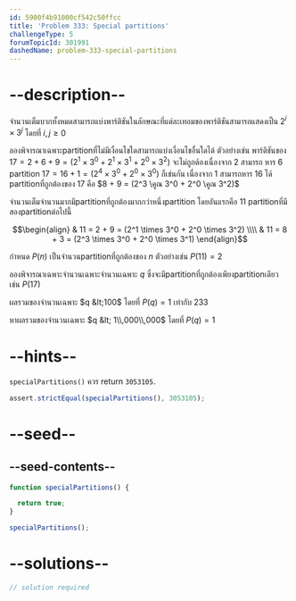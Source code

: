 ```yaml
---
id: 5900f4b91000cf542c50ffcc
title: 'Problem 333: Special partitions'
challengeType: 5
forumTopicId: 301991
dashedName: problem-333-special-partitions
---
```


# --description--

จำนวนเต็มบวกทั้งหมดสามารถแบ่งพาร์ติชันในลักษณะที่แต่ละเทอมของพาร์ติชันสามารถแสดงเป็น $2^i \times 3^j$ โดยที่ $i, j ≥ 0$

ลองพิจารณาเฉพาะpartitionที่ไม่มีเงื่อนไขใดสามารถแบ่งเงื่อนไขอื่นใดได้ ตัวอย่างเช่น พาร์ติชันของ $17 = 2 + 6 + 9 = (2^1 \times 3^0 + 2^1 \times 3^1 + 2^0 \times 3^2)$ จะไม่ถูกต้องเนื่องจาก 2 สามารถ หาร 6 partition $17 = 16 + 1 = (2^4 \times 3^0 + 2^0 \times 3^0)$ ก็เช่นกัน เนื่องจาก 1 สามารถหาร 16 ได้ partitionที่ถูกต้องของ 17 คือ $8 + 9 = (2^3 \คูณ 3^0 + 2^0 \คูณ 3^2)$

จำนวนเต็มจำนวนมากมีpartitionที่ถูกต้องมากกว่าหนึ่งpartition โดยอันแรกคือ 11 partitionที่มีสองpartitionต่อไปนี้

$$\begin{align}
  & 11 = 2 + 9 = (2^1 \times 3^0 + 2^0 \times 3^2) \\\\
  & 11 = 8 + 3 = (2^3 \times 3^0 + 2^0 \times 3^1)
\end{align}$$

กำหนด $P(n)$ เป็นจำนวนpartitionที่ถูกต้องของ $n$ ตัวอย่างเช่น $P(11) = 2$

ลองพิจารณาเฉพาะจำนวนเฉพาะจำนวนเฉพาะ $q$ ซึ่งจะมีpartitionที่ถูกต้องเพียงpartitionเดียว เช่น $P(17)$

ผลรวมของจำนวนเฉพาะ $q &lt;100$ โดยที่ $P(q) = 1$ เท่ากับ 233

หาผลรวมของจำนวนเฉพาะ $q &lt; 1\\,000\\,000$ โดยที่ $P(q) = 1$

# --hints--

`specialPartitions()` ควร return `3053105`.

```js
assert.strictEqual(specialPartitions(), 3053105);
```

# --seed--

## --seed-contents--

```js
function specialPartitions() {

  return true;
}

specialPartitions();
```

# --solutions--

```js
// solution required
```
